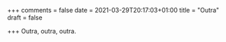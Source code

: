 +++
comments = false
date = 2021-03-29T20:17:03+01:00
title = "Outra"
draft = false

+++
Outra, outra, outra.
